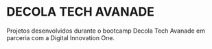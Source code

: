# DECOLA TECH AVANADE

Projetos desenvolvidos durante o bootcamp Decola Tech Avanade em parceria com a Digital Innovation One.



